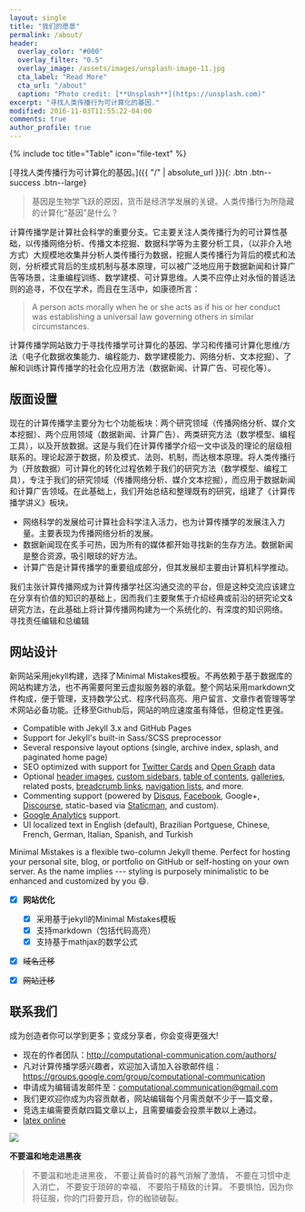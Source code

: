 ```yaml
---
layout: single
title: "我们的愿景"
permalink: /about/
header:
  overlay_color: "#000"
  overlay_filter: "0.5"
  overlay_image: /assets/images/unsplash-image-11.jpg
  cta_label: "Read More"
  cta_url: "/about"
  caption: "Photo credit: [**Unsplash**](https://unsplash.com)"
excerpt: "寻找人类传播行为可计算化的基因."
modified: 2016-11-03T11:55:22-04:00
comments: true
author_profile: true
---
```


{% include toc title="Table" icon="file-text" %}


[寻找人类传播行为可计算化的基因。]({{ "/" | absolute_url }}){: .btn .btn--success .btn--large}


> 基因是生物学飞跃的原因，货币是经济学发展的关键。人类传播行为所隐藏的计算化“基因”是什么？

计算传播学是计算社会科学的重要分支。它主要关注人类传播行为的可计算性基础，以传播网络分析、传播文本挖掘、数据科学等为主要分析工具，（以非介入地方式）大规模地收集并分析人类传播行为数据，挖掘人类传播行为背后的模式和法则，分析模式背后的生成机制与基本原理，可以被广泛地应用于数据新闻和计算广告等场景，注重编程训练、数学建模、可计算思维。人类不应停止对永恒的普适法则的追寻，不仅在学术，而且在生活中，如康德所言：

> A person acts morally when he or she acts as if his or her conduct was establishing a universal law governing others in similar circumstances.

计算传播学网站致力于寻找传播学可计算化的基因、学习和传播可计算化思维/方法（电子化数据收集能力、编程能力、数学建模能力、网络分析、文本挖掘）、了解和训练计算传播学的社会化应用方法（数据新闻、计算广告、可视化等）。

## 版面设置

现在的计算传播学主要分为七个功能板块：两个研究领域（传播网络分析、媒介文本挖掘）、两个应用领域（数据新闻、计算广告）、两类研究方法（数学模型、编程工具），以及开放数据。这是与我们在计算传播学介绍一文中谈及的理论的层级相联系的。理论起源于数据，阶及模式、法则、机制，而达根本原理。将人类传播行为（开放数据）可计算化的转化过程依赖于我们的研究方法（数学模型、编程工具），专注于我们的研究领域（传播网络分析、媒介文本挖掘），而应用于数据新闻和计算广告领域。在此基础上，我们开始总结和整理既有的研究，组建了《计算传播学讲义》板块。

- 网络科学的发展给可计算社会科学注入活力，也为计算传播学的发展注入力量。主要表现为传播网络分析的发展。
- 数据新闻现在炙手可热，因为所有的媒体都开始寻找新的生存方法。数据新闻是整合资源，吸引眼球的好方法。
- 计算广告是计算传播学的重要组成部分，但其发展却主要由计算机科学推动。

我们主张计算传播网成为计算传播学社区沟通交流的平台，但是这种交流应该建立在分享有价值的知识的基础上，因而我们主要聚焦于介绍经典或前沿的研究论文&研究方法，在此基础上将计算传播网构建为一个系统化的、有深度的知识网络。
寻找责任编辑和总编辑


## 网站设计

新网站采用jekyll构建，选择了Minimal Mistakes模板。不再依赖于基于数据库的网站构建方法，也不再需要阿里云虚拟服务器的承载。整个网站采用markdown文件构成，便于管理，支持数学公式、程序代码高亮、用户留言、文章作者管理等学术网站必备功能。迁移至Github后，网站的响应速度虽有降低，但稳定性更强。

- Compatible with Jekyll 3.x and GitHub Pages
- Support for Jekyll's built-in Sass/SCSS preprocessor
- Several responsive layout options (single, archive index, splash, and paginated home page)
- SEO optimized with support for [Twitter Cards](https://dev.twitter.com/cards/overview) and [Open Graph](http://ogp.me/) data
- Optional [header images](https://mmistakes.github.io/minimal-mistakes/docs/layouts/#headers), [custom sidebars](https://mmistakes.github.io/minimal-mistakes/docs/layouts/#sidebars), [table of contents](https://mmistakes.github.io/minimal-mistakes/docs/helpers/#table-of-contents), [galleries](https://mmistakes.github.io/minimal-mistakes/docs/helpers/#gallery), related posts, [breadcrumb links](https://mmistakes.github.io/minimal-mistakes/docs/configuration/#breadcrumb-navigation-beta), [navigation lists](https://mmistakes.github.io/minimal-mistakes/docs/helpers/#navigation-list), and more.
- Commenting support (powered by [Disqus](https://disqus.com/), [Facebook](https://developers.facebook.com/docs/plugins/comments), Google+, [Discourse](https://www.discourse.org/), static-based via [Staticman](https://staticman.net/), and custom).
- [Google Analytics](https://www.google.com/analytics/) support.
- UI localized text in English (default), Brazilian Portguese, Chinese, French, German, Italian, Spanish, and Turkish

Minimal Mistakes is a flexible two-column Jekyll theme. Perfect for hosting your personal site, blog, or portfolio on GitHub or self-hosting on your own server. As the name implies --- styling is purposely minimalistic to be enhanced and customized by you :smile:.

- [x] **网站优化**
  - [x] 采用基于jekyll的Minimal Mistakes模板
  - [x] 支持markdown（包括代码高亮）
  - [x] 支持基于mathjax的数学公式
- [x] <del>域名迁移</del>
- [x] <del>网站迁移</del>


## 联系我们

成为创造者你可以学到更多；变成分享者，你会变得更强大!

- 现在的作者团队：http://computational-communication.com/authors/
- 凡对计算传播学感兴趣者，欢迎加入请加入谷歌邮件组：https://groups.google.com/group/computational-communication
- 申请成为编辑请发邮件至：computational.communication@gmail.com
- 我们更欢迎你成为内容贡献者，网站编辑每个月需贡献不少于一篇文章，
- 竞选主编需要贡献四篇文章以上，且需要编委会投票半数以上通过。
- [latex online](http://codecogs.com/latex/eqneditor.php)


![](http://computational-communication.com/assets/images/pengui.gif)

**不要温和地走进黑夜**

> 不要温和地走进黑夜，
不要让黄昏时的暮气消解了激情，
不要在习惯中走入消亡，
不要安于琐碎的幸福，
不要陷于精致的计算。
不要惧怕，因为你将征服，你的门将要开启，你的枷锁破裂。
